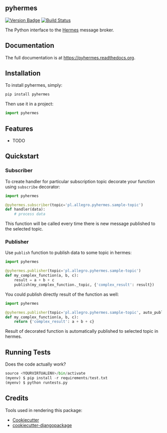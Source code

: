 ## pyhermes

[![Version Badge](https://badge.fury.io/py/pyhermes.png)](https://badge.fury.io/py/pyhermes.png)
[![Build Status](https://travis-ci.org/allegro/pyhermes.png?branch=master)](https://travis-ci.org/allegro/pyhermes)

The Python interface to the [Hermes](http://hermes.allegro.tech) message broker.

## Documentation

The full documentation is at https://pyhermes.readthedocs.org.

## Installation

To install pyhermes, simply:

```python
pip install pyhermes
```

Then use it in a project:

```python
import pyhermes
```

## Features

* TODO

## Quickstart

### Subscriber

To create handler for particular subscription topic decorate your function using `subscribe` decorator:

```python
import pyhermes

@pyhermes.subscriber(topic='pl.allegro.pyhermes.sample-topic')
def handler(data):
    # process data
```

This function will be called every time there is new message published to the selected topic.

### Publisher
Use `publish` function to publish data to some topic in hermes:

```python
import pyhermes

@pyhermes.publisher(topic='pl.allegro.pyhermes.sample-topic')
def my_complex_function(a, b, c):
    result = a + b + c
    publish(my_complex_function._topic, {'complex_result': result})
```

You could publish directly result of the function as well:

```python
import pyhermes

@pyhermes.publisher(topic='pl.allegro.pyhermes.sample-topic', auto_publish_result=True)
def my_complex_function(a, b, c):
    return {'complex_result': a + b + c}
```

Result of decorated function is automatically published to selected topic in hermes.

## Running Tests

Does the code actually work?

```python
source <YOURVIRTUALENV>/bin/activate
(myenv) $ pip install -r requirements/test.txt
(myenv) $ python runtests.py
```

## Credits

Tools used in rendering this package:

*  [Cookiecutter](https://github.com/audreyr/cookiecutter)
*  [cookiecutter-djangopackage](https://github.com/pydanny/cookiecutter-djangopackage)
